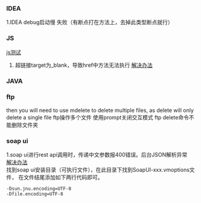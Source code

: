 ### IDEA
1.IDEA debug启动慢 失败（有断点打在方法上，去掉此类型断点就行）
### JS
[js测试](https://www.w3school.com.cn/tiy/t.asp?f=html_a_target_framename)
1. 超链接target为_blank，导致href中方法无法执行 [解决办法](https://www.iteye.com/blog/czj4451-1989918)
### JAVA


### ftp
then you will need to use mdelete to delete multiple files, as delete will only delete a single file
ftp操作多个文件 使用prompt关闭交互模式
ftp delete命令不能删除文件夹

### soap ui
1.soap ui进行rest api调用时，传递中文参数报400错误。后台JSON解析异常   
[解决办法](https://blog.csdn.net/gongjin28_csdn/article/details/90750283)  
找到soap ui安装目录（可执行文件），在此目录下找到SoapUI-xxx.vmoptions文件，
在文件结尾添加如下两行代码即可。

    -Dsun.jnu.encoding=UTF-8
    -Dfile.encoding=UTF-8
